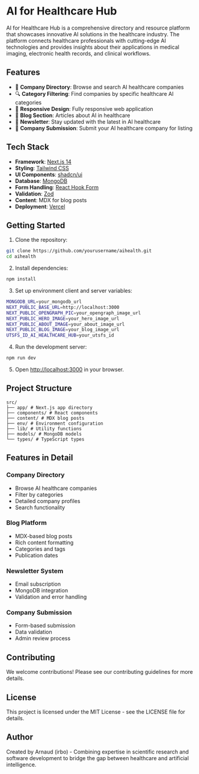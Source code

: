 # AI for Healthcare Hub

AI for Healthcare Hub is a comprehensive directory and resource platform that showcases innovative AI solutions in the healthcare industry. The platform connects healthcare professionals with cutting-edge AI technologies and provides insights about their applications in medical imaging, electronic health records, and clinical workflows.

## Features

- 🏥 **Company Directory**: Browse and search AI healthcare companies
- 🔍 **Category Filtering**: Find companies by specific healthcare AI categories
- 📱 **Responsive Design**: Fully responsive web application
- 📝 **Blog Section**: Articles about AI in healthcare
- 📧 **Newsletter**: Stay updated with the latest in AI healthcare
- 🤝 **Company Submission**: Submit your AI healthcare company for listing

## Tech Stack

- **Framework**: [Next.js 14](https://nextjs.org/)
- **Styling**: [Tailwind CSS](https://tailwindcss.com/)
- **UI Components**: [shadcn/ui](https://ui.shadcn.com/)
- **Database**: [MongoDB](https://www.mongodb.com/)
- **Form Handling**: [React Hook Form](https://react-hook-form.com/)
- **Validation**: [Zod](https://zod.dev/)
- **Content**: MDX for blog posts
- **Deployment**: [Vercel](https://vercel.com)

## Getting Started

1. Clone the repository:

```bash
git clone https://github.com/yourusername/aihealth.git
cd aihealth
```

2. Install dependencies:

```bash
npm install
```

3. Set up environment client and server variables:

```bash
MONGODB_URL=your_mongodb_url
NEXT_PUBLIC_BASE_URL=http://localhost:3000
NEXT_PUBLIC_OPENGRAPH_PIC=your_opengraph_image_url
NEXT_PUBLIC_HERO_IMAGE=your_hero_image_url
NEXT_PUBLIC_ABOUT_IMAGE=your_about_image_url
NEXT_PUBLIC_BLOG_IMAGE=your_blog_image_url
UTSFS_ID_AI_HEALTHCARE_HUB=your_utsfs_id
```

4. Run the development server:

```bash
npm run dev
```

5. Open [http://localhost:3000](http://localhost:3000) in your browser.

## Project Structure

```
src/
├── app/ # Next.js app directory
├── components/ # React components
├── content/ # MDX blog posts
├── env/ # Environment configuration
├── lib/ # Utility functions
├── models/ # MongoDB models
└── types/ # TypeScript types
```

## Features in Detail

### Company Directory

- Browse AI healthcare companies
- Filter by categories
- Detailed company profiles
- Search functionality

### Blog Platform

- MDX-based blog posts
- Rich content formatting
- Categories and tags
- Publication dates

### Newsletter System

- Email subscription
- MongoDB integration
- Validation and error handling

### Company Submission

- Form-based submission
- Data validation
- Admin review process

## Contributing

We welcome contributions! Please see our contributing guidelines for more details.

## License

This project is licensed under the MIT License - see the LICENSE file for details.

## Author

Created by Arnaud (irbo) - Combining expertise in scientific research and software development to bridge the gap between healthcare and artificial intelligence.
